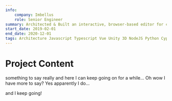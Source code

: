 ```yaml
---
info:
    company: Imbellus
    role: Senior Engineer
summary: Architected & Built an interactive, browser-based editor for complex game-like assessments. Created an engine for generating Vue components & backend logic from the editor's JSON output. Improved communication between Javascript & Unity - allowing the designer's logic to directly control the 3D visuals. Designed a server system that can be controlled by the visual editor - allowing for logic to run in-browser during editing, and on the server when deployed with no additional engineering. Assisted in the implementation of legacy assessments when necessary. Implemented LSP support & typing for designer-provided variables to allow for the use of typescript in the editor. Build a web-component based wrapper for isolated, independently deployable tasks running through configurable page with a single server connection.
start_date: 2019-02-01
end_date: 2020-12-01
tags: Architecture Javascript Typescript Vue Unity 3D NodeJS Python Cypress TDD Mocha CI/CD
---
```


# Project Content

something to say really and here I can keep going on for a while...
Oh wow I have more to say? Yes apparently I do...

and I keep going!